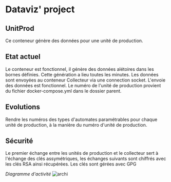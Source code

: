 # Dataviz' project
## UnitProd
Ce conteneur génère des données pour une unité de production. 

## Etat actuel
Le conteneur est fonctionnel, il génère des données alétoires dans les bornes définies.
Cette génération a lieu toutes les minutes.
Les données sont envoyées au conteneur Collecteur via une connection socket.
L'envoie des données est fonctionnel.
Le numéro de l'unité de production provient du fichier docker-compose.yml dans le dossier parent.

## Evolutions
Rendre les numéros des types d'automates paramétrables pour chaque unité de production, à la manière du numéro d'unité de production. 

## Sécurité
Le premier échange entre les unités de production et le collecteur sert à l'échange des clés assymétriques, les échanges suivants sont chiffrés avec les clés RSA ainsi récupérées.
Les clés sont gérées avec GPG

_Diagramme d'activité_
![archi](https://cdn.discordapp.com/attachments/900310417862189136/962698350342316062/production_unit_diagram.drawio.png)

